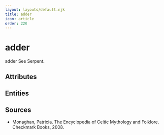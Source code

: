 ```yaml
---
layout: layouts/default.njk
title: adder
icon: article
order: 220
---
```

# adder

adder See Serpent.

## Attributes


## Entities


## Sources

- Monaghan, Patricia. The Encyclopedia of Celtic Mythology and Folklore. Checkmark Books, 2008.

